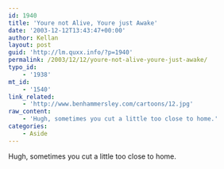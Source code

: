 ```yaml
---
id: 1940
title: 'Youre not Alive, Youre just Awake'
date: '2003-12-12T13:43:47+00:00'
author: Kellan
layout: post
guid: 'http://lm.quxx.info/?p=1940'
permalink: /2003/12/12/youre-not-alive-youre-just-awake/
typo_id:
    - '1938'
mt_id:
    - '1540'
link_related:
    - 'http://www.benhammersley.com/cartoons/12.jpg'
raw_content:
    - 'Hugh, sometimes you cut a little too close to home.'
categories:
    - Aside
---
```


Hugh, sometimes you cut a little too close to home.